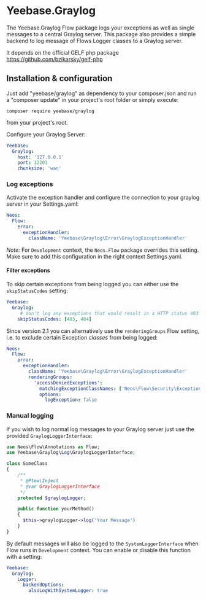 # Yeebase.Graylog

The Yeebase.Graylog Flow package logs your exceptions as well as single messages to a central Graylog server. This
package also provides a simple backend to log message of Flows Logger classes to a Graylog server.

It depends on the official GELF php package https://github.com/bzikarsky/gelf-php

## Installation & configuration

Just add "yeebase/graylog" as dependency to your composer.json and run a "composer update" in your project's root folder
or simply execute:
```
composer require yeebase/graylog
```
from your project's root.

Configure your Graylog Server:
```yaml
Yeebase:
  Graylog:
    host: '127.0.0.1'
    port: 12201
    chunksize: 'wan'
```

### Log exceptions

Activate the exception handler and configure the connection to your graylog server in your Settings.yaml:

```yaml
Neos:
  Flow:
    error:
      exceptionHandler:
        className: 'Yeebase\Graylog\Error\GraylogExceptionHandler'
```

*Note:* For `Development` context, the `Neos.Flow` package overrides this setting. Make sure to add this configuration
in the right context Settings.yaml.

#### Filter exceptions

To skip certain exceptions from being logged you can either use the `skipStatusCodes` setting:

```yaml
Yeebase:
  Graylog:
     # don't log any exceptions that would result in a HTTP status 403 (access denied) / 404 (not found)
    skipStatusCodes: [403, 404]
```

Since version 2.1 you can alternatively use the `renderingGroups` Flow setting, i.e. to exclude certain Exception
*classes* from being logged:

```yaml
Neos:
  Flow:
    error:
      exceptionHandler:
        className: 'Yeebase\Graylog\Error\GraylogExceptionHandler'
        renderingGroups:
          'accessDeniedExceptions':
            matchingExceptionClassNames: ['Neos\Flow\Security\Exception\AccessDeniedException']
            options:
              logException: false
```

### Manual logging


If you wish to log normal log messages to your Graylog server just use the provided `GraylogLoggerInterface`:

```php
use Neos\Flow\Annotations as Flow;
use Yeebase\Graylog\Log\GraylogLoggerInterface;

class SomeClass 
{
    /**
     * @Flow\Inject
     * @var GraylogLoggerInterface
     */
    protected $graylogLogger;

    public function yourMethod()
    {
      $this->graylogLogger->log('Your Message')
    }
}

```

By default messages will also be logged to the `SystemLoggerInterface` when Flow runs in `Development` context. You
can enable or disable this function with a setting:

```yaml
Yeebase:
  Graylog:
    Logger:
      backendOptions:
        alsoLogWithSystemLogger: true
```
